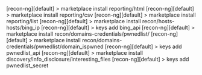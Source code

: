 [recon-ng][default] > marketplace install reporting/html
[recon-ng][default] > marketplace install reporting/csv
[recon-ng][default] > marketplace install reporting/list
[recon-ng][default] > marketplace install recon/hosts-hosts/bing_ip
[recon-ng][default] > keys add bing_api 
[recon-ng][default] > marketplace install recon/domains-credentials/pwnedlist/
[recon-ng][default] > marketplace install recon/domains-credentials/pwnedlist/domain_ispwned
[recon-ng][default] > keys add pwnedlist_api
[recon-ng][default] > marketplace install discovery/info_disclosure/interesting_files
[recon-ng][default] > keys add pwnedlist_secret
